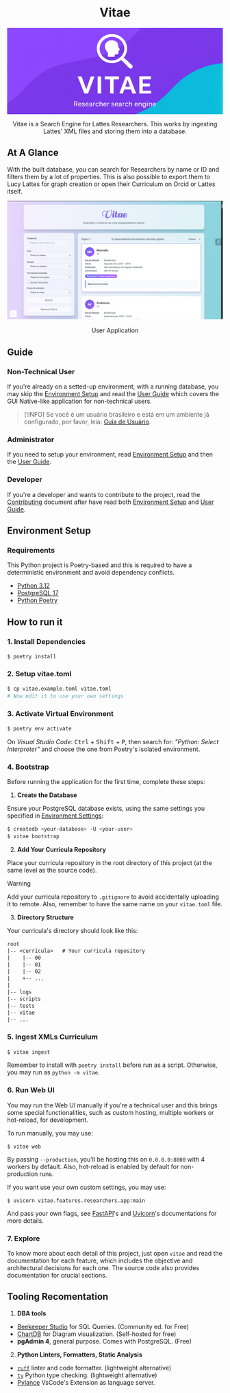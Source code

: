 <h1 align="center">Vitae</h1>

<p align="center">
  <img align="center" src="./cover.png" alt="Vitae Hero" />

<p align="center">
  Vitae is a Search Engine for Lattes Researchers. This works by ingesting Lattes' XML files and storing them into a database. 
</p>
</p>

## At A Glance

With the built database, you can search for Researchers by name or ID and filters them by a lot of properties. This is also possible to export them to Lucy Lattes for graph creation or open their Curriculum on Orcid or Lattes itself.

![Showcase](./showcase.png)

<p align="center">User Application</p>

## Guide

### Non-Technical User

If you're already on a setted-up environment, with a running database, you may skip the [Environment Setup](#environment-setup) and read the [User Guide](./GUIDE.md) which covers the GUI Native-like application for non-technical users.

> [!INFO]
> Se você é um usuário brasileiro e está em um ambiente já configurado, por favor, leia: [Guia de Usuário](./GUIA.md).

### Administrator

If you need to setup your environment, read [Environment Setup](#environment-setup) and then the [User Guide](./GUIDE.md).

### Developer

If you're a developer and wants to contribute to the project, read the [Contributing](CONTRIBUTING.md) document after have read both [Environment Setup](#environment-setup) and [User Guide](./GUIDE.md).


## Environment Setup

### Requirements

This Python project is Poetry-based and this is required to have a deterministic environment and avoid dependency conflicts.

- [Python 3.12](https://www.python.org/)
- [PostgreSQL 17](https://www.postgresql.org/)
- [Python Poetry](https://python-poetry.org/)

## How to run it

### 1. Install Dependencies

```
$ poetry install
```

### 2. Setup vitae.toml


```bash
$ cp vitae.example.toml vitae.toml
# Now edit it to use your own settings
```

### 3. Activate Virtual Environment

```bash
$ poetry env activate
```

On *Visual Studio Code*: <kbd>Ctrl</kbd> + <kbd>Shift</kbd> + <kbd>P</kbd>,
then search for: *"Python: Select Interpreter"* and choose the one from Poetry's isolated environment.

### 4. Bootstrap

Before running the application for the first time, complete these steps:

1. **Create the Database**

Ensure your PostgreSQL database exists, using the same settings you specified in [Environment Settings](#2-environment-settings):

```bash
$ createdb <your-database> -U <your-user>
$ vitae bootstrap
```

2. **Add Your Curricula Repository**

Place your curricula repository in the root directory of this project (at the same level as the source code).

> [!WARNING]
> Add your curricula repository to `.gitignore` to avoid accidentally uploading it to remote.
> Also, remember to have the same name on your `vitae.toml` file.

3. **Directory Structure**

Your curricula's directory should look like this:

```text
root
|-- <curricula>   # Your curricula repository
|    |-- 00
|    |-- 01
|    |-- 02
|    +-- ...
|
|-- logs
|-- scripts
|-- tests
|-- vitae
|-- ...
```


### 5. Ingest XMLs Curriculum

```bash
$ vitae ingest
```

Remember to install with `poetry install` before run as a script.
Otherwise, you may run as `python -m vitae`.

### 6. Run Web UI

You may run the Web UI manually if you're a technical user and this brings some special functionalities, such as custom hosting, multiple workers or hot-reload, for development.

To run manually, you may use:

```
$ vitae web
```

By passing `--production`, you'll be hosting this on `0.0.0.0:8000` with 4 workers by default. Also, hot-reload is enabled by default for non-production runs.

If you want use your own custom settings, you may use:

```
$ uvicorn vitae.features.researchers.app:main
```

And pass your own flags, see [FastAPI](https://fastapi.tiangolo.com/)'s and [Uvicorn](https://www.uvicorn.org/)'s documentations for more details.

### 7. Explore

To know more about each detail of this project, just open `vitae` and read the documentation for each feature, which includes the objective and architectural decisions for each one.
The source code also provides documentation for crucial sections.

## Tooling Recomentation

1. **DBA tools**
  - [Beekeeper Studio](https://www.beekeeperstudio.io/) for SQL Queries. (Community ed. for Free)
  - [ChartDB](https://github.com/chartdb/chartdb) for Diagram visualization. (Self-hosted for free)
  - **pgAdmin 4**, general purpose. Comes with PostgreSQL. (Free)
2. **Python Linters, Formatters, Static Analysis**
  - [`ruff`](https://docs.astral.sh/ruff/) linter and code formatter. (lightweight alternative)
  - [`ty`](https://github.com/astral-sh/ty) Python type checking. (lightweight alternative)
  - [Pylance](https://marketplace.visualstudio.com/items?itemName=ms-python.vscode-pylance) VsCode's Extension
    as language server.